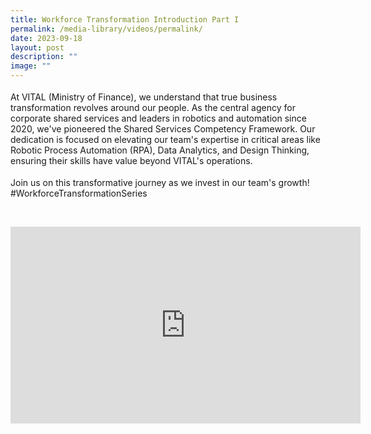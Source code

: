 ```yaml
---
title: Workforce Transformation Introduction Part I
permalink: /media-library/videos/permalink/
date: 2023-09-18
layout: post
description: ""
image: ""
---
```

<p style="font-size: 18px;color:#585858;text-align:justify;">

At VITAL (Ministry of Finance), we understand that true business transformation revolves around our people. As the central agency for corporate shared services and leaders in robotics and automation since 2020, we've pioneered the Shared Services Competency Framework. Our dedication is focused on elevating our team's expertise in critical areas like Robotic Process Automation (RPA), Data Analytics, and Design Thinking, ensuring their skills have value beyond VITAL's operations.

</p><p style="font-size: 18px;color:#585858;text-align:justify;">

Join us on this transformative journey as we invest in our team's growth! #WorkforceTransformationSeries</p>&nbsp;&nbsp;&nbsp; <p></p>
<iframe allowfullscreen="" allow="accelerometer; autoplay; clipboard-write; encrypted-media; gyroscope; picture-in-picture; web-share" frameborder="0" title="YouTube video player" src="https://www.youtube.com/embed/lI5pQP36GQw?si=Bheu0kjvlnYsgoRr" height="315" width="560"></iframe>